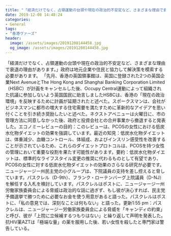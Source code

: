 ```yaml
---
title: "「経済だけでなく、占領運動の台頭や現在の政治的不安定など、さまざまな理由で衰退の理由があります。"
date: 2019-12-08 14:48:24
categories:
- General
tags:
- "香港ヴァーズ"
header:
  image: /assets/images/20191208144458.jpg
  og_image: /assets/images/20191208144458.jpg
---
```


「経済だけでなく、占領運動の台頭や現在の政治的不安定など、さまざまな理由で衰退の理由があります。」政府は地元企業や住民と協力して解決策を模索する必要があります。 「先月、香港の英国領事館は、英国に登録された2つの英国企業Next AvenueとThe Hong Kong and Shanghai Banking Corporation Limited（HSBC）が計画をキャンセルした後、Occupy Central運動によって組織された抗議に参加しないよう英国国民に助言しましたHSBCは、香港の「現在の政治環境」を反映するために計画が延期されたと述べた。スポークスマンは、会社がビジネスマンに都市の増大する住宅需要を満たすために革新的なアイデアを思い付くことを引き続き奨励したいと述べた。ネクストアベニューは火曜日に、市の管理方法に同意しなかった後、政府と投資会社との合弁事業から撤退すると発表した。エコノミーレビューの目的：このレビューは、PCOSの女性における低炭水化物ダイエットの効果を強調しています。最近の知見：低炭水化物ダイエットは、体重減少、血糖コントロール、体組成、およびインスリン感受性を改善することが示されているため、これらのダイエットプロトコルは、PCOSを持つ女性の管理において重要な役割を果たす可能性があります。要約：低炭水化物ダイエットは、標準的なライフスタイル変更の推奨に代わるものとして有望であり、PCOSの女性に対する低炭水化物ダイエットの効果のさらなる研究が必要です。ニュージャージー州民主党の小グループは、下院議員の支持を差し控えると脅しています。パスクレル（D-9th）、フランク・ローテンバーグ上院議員（D-NJ）を解任する入札を検討しています。パスクレルはポストに、ニュージャージー州労働家族委員会による脅威は政治的な話に過ぎず、もし彼が決心すれば、民主党予備選挙で勝つために必要なお金を使う用意があると語った。パスクレルはポストに、「私の意見では、深刻なことは何もない」と語った。更新1:55 pm：パスクレルは、ニュージャージー労働家族委員会による脅威を「キャンディの約束」と呼び、彼が「上院に立候補するつもりはない」と繰り返して声明を発表した。抗HIV薬AZTは「極端な量」の薬を服用した後、若い女性を殺したと専門家は警告している。
